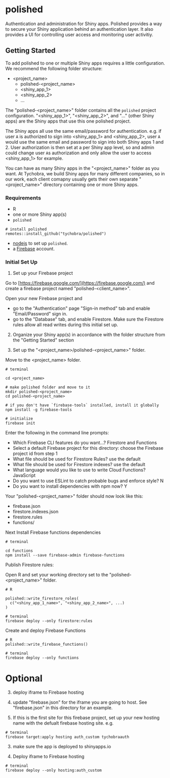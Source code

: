 # polished

Authentication and administration for Shiny apps.  Polished provides a way to secure your Shiny application behind an authentication layer.  It also provides a UI for controlling user access and monitoring user activitiy. 

## Getting Started

To add polished to one or multiple Shiny apps requires a little configuration.  We recommend the following folder structure:

- <project_name>
   - polished-<project_name>
   - <shiny_app_1>
   - <shiny_app_2>
   - ...

The "polished-<project_name>" folder contains all the `polished` project configuration.  "<shiny_app_1>", "<shiny_app_2>", and "..." (other Shiny apps) are the Shiny apps that use this one polished project.

The Shiny apps all use the same email/password for authentication.  e.g. if user `A` is authorized to sign into <shiny_app_1> and <shiny_app_2>, user `A` would use the same email and password to sign into both Shiny apps 1 and 2.  User authorization is then set at a per Shiny app level, so and admin could change user `A`s authorization and only allow the user to access <shiny_app_1> for example. 

You can have as many Shiny apps in the "<project_name>" folder as you want.  At Tychobra, we build Shiny apps for many different companies, so in our work, each client comapny usually gets their own separate "<project_name>" directory containing one or more Shiny apps.  

### Requirements

- R
- one or more Shiny app(s)
- `polished`

```
# install polished
remotes::install_github("tychobra/polished")
```

- [nodejs](https://nodejs.org/en/) to set up `polished`.
- a [Firebase](https://firebase.google.com/) account.

### Initial Set Up

1. Set up your Firebase project

Go to [https://firebase.google.com/](https://firebase.google.com/) and create a firebase project named "polished-<client_name>".

Open your new Firebase project and
 - go to the "Authentication" page "Sign-in method" tab and enable "Email/Password" sign in.
 - go to the "Database" tab, and enable Firestore.  Make sure the Firestore rules allow all read writes during this initial set up.

2. Organize your Shiny app(s) in accordance with the folder structure from the "Getting Started" section

3. Set up the "<project_name>/polished-<project_name>" folder.

Move to the <project_name> folder.

```
# terminal

cd <project_name>

# make polished folder and move to it
mkdir polished-<project_name> 
cd polished-<project_name>

# if you don't have `firebase-tools` installed, install it globally
npm install -g firebase-tools

# initialize 
firebase init
```

Enter the following in the command line prompts:
 - Which Firebase CLI features do you want...? Firestore and Functions
 - Select a default Firebase project for this directory: choose the Firebase project id from step 1
 - What file should be used for Firestore Rules? use the default
 - What file should be used for Firestore indexes? use the default
 - What language would you like to use to write Cloud Functions? JavaScript
 - Do you want to use ESLint to catch probable bugs and enforce style? N
 - Do you want to install dependencies with npm now? Y

Your "polished-<project_name>" folder should now look like this:
 - firebase.json
 - firestore.indexes.json
 - firestore.rules
 - functions/
 
Next Install Firebase functions dependencies 

```
# terminal

cd functions
npm install --save firebase-admin firebase-functions
```

Publish Firestore rules:

Open R and set your working directory set to the "polished-<project_name>" folder.

```
# R

polished::write_firestore_roles(
  c("<shiny_app_1_name>", "<shiny_app_2_name>", ...)
)
```

```
# terminal
firebase deploy --only firestore:rules
```

Create and deploy Firebase Functions

```
# R
polished::write_firebase_functions()
```

```
# terminal
firebase deploy --only functions
```



# Optional

3. deploy iframe to Firebase hosting

1. update "firebase.json" for the iframe you are going to host.  See "firebase.json" in this
directory for an example. 
2. If this is the first site for this firebase project, set up your new hosting name with the
defualt firebase hosting site.  e.g.

```
# terminal
firebase target:apply hosting auth_custom tychobraauth
```

3. make sure the app is deployed to shinyapps.io

4.  Deploy iframe to Firebase hosting

```
# terminal
firebase deploy --only hosting:auth_custom
```
